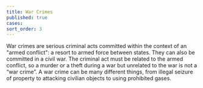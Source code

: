 ```yaml
---
title: War Crimes
published: true
cases:
sort_order: 3
---
```



War crimes are serious criminal acts committed within the context of an "armed conflict": a resort to armed force between states. They can also be committed in a civil war. The criminal act must be related to the armed conflict, so a murder or a theft during a war but unrelated to the war is not a “war crime”. A war crime can be many different things, from illegal seizure of property to attacking civilian objects to using prohibited gases.